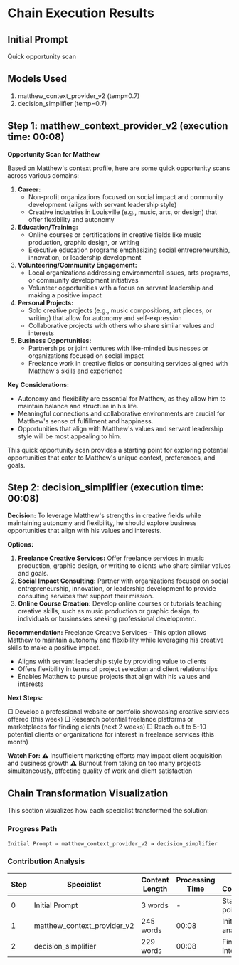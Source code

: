 # Chain Execution Results

## Initial Prompt

Quick opportunity scan

## Models Used

1. matthew_context_provider_v2 (temp=0.7)
2. decision_simplifier (temp=0.7)

## Step 1: matthew_context_provider_v2 (execution time: 00:08)

**Opportunity Scan for Matthew**

Based on Matthew's context profile, here are some quick opportunity scans across various domains:

1. **Career:**
	* Non-profit organizations focused on social impact and community development (aligns with servant leadership style)
	* Creative industries in Louisville (e.g., music, arts, or design) that offer flexibility and autonomy
2. **Education/Training:**
	* Online courses or certifications in creative fields like music production, graphic design, or writing
	* Executive education programs emphasizing social entrepreneurship, innovation, or leadership development
3. **Volunteering/Community Engagement:**
	* Local organizations addressing environmental issues, arts programs, or community development initiatives
	* Volunteer opportunities with a focus on servant leadership and making a positive impact
4. **Personal Projects:**
	* Solo creative projects (e.g., music compositions, art pieces, or writing) that allow for autonomy and self-expression
	* Collaborative projects with others who share similar values and interests
5. **Business Opportunities:**
	* Partnerships or joint ventures with like-minded businesses or organizations focused on social impact
	* Freelance work in creative fields or consulting services aligned with Matthew's skills and experience

**Key Considerations:**

* Autonomy and flexibility are essential for Matthew, as they allow him to maintain balance and structure in his life.
* Meaningful connections and collaborative environments are crucial for Matthew's sense of fulfillment and happiness.
* Opportunities that align with Matthew's values and servant leadership style will be most appealing to him.

This quick opportunity scan provides a starting point for exploring potential opportunities that cater to Matthew's unique context, preferences, and goals.

## Step 2: decision_simplifier (execution time: 00:08)

**Decision:**
To leverage Matthew's strengths in creative fields while maintaining autonomy and flexibility, he should explore business opportunities that align with his values and interests.

**Options:**

1. **Freelance Creative Services:** Offer freelance services in music production, graphic design, or writing to clients who share similar values and goals.
2. **Social Impact Consulting:** Partner with organizations focused on social entrepreneurship, innovation, or leadership development to provide consulting services that support their mission.
3. **Online Course Creation:** Develop online courses or tutorials teaching creative skills, such as music production or graphic design, to individuals or businesses seeking professional development.

**Recommendation:**
Freelance Creative Services - This option allows Matthew to maintain autonomy and flexibility while leveraging his creative skills to make a positive impact.

- Aligns with servant leadership style by providing value to clients
- Offers flexibility in terms of project selection and client relationships
- Enables Matthew to pursue projects that align with his values and interests

**Next Steps:**

□ Develop a professional website or portfolio showcasing creative services offered (this week)
□ Research potential freelance platforms or marketplaces for finding clients (next 2 weeks)
□ Reach out to 5-10 potential clients or organizations for interest in freelance services (this month)

**Watch For:**
⚠️ Insufficient marketing efforts may impact client acquisition and business growth
⚠️ Burnout from taking on too many projects simultaneously, affecting quality of work and client satisfaction

## Chain Transformation Visualization

This section visualizes how each specialist transformed the solution:

### Progress Path

```
Initial Prompt → matthew_context_provider_v2 → decision_simplifier
```

### Contribution Analysis

| Step | Specialist | Content Length | Processing Time | Key Contribution |
|------|------------|----------------|-----------------|------------------|
| 0 | Initial Prompt | 3 words | - | Starting point |
| 1 | matthew_context_provider_v2 | 245 words | 00:08 | Initial analysis |
| 2 | decision_simplifier | 229 words | 00:08 | Final integration |
